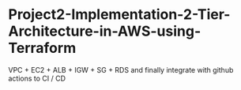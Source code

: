 # Project2-Implementation-2-Tier-Architecture-in-AWS-using-Terraform
VPC + EC2 + ALB + IGW + SG + RDS and finally integrate with github actions to CI / CD
